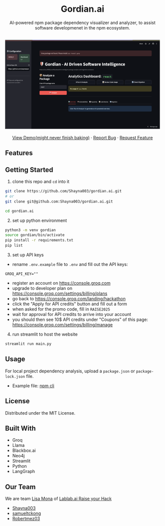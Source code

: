 <div align="center">
    <h1>Gordian.ai</h1>
    <p>AI-powered npm package dependency visualizer and analyzer, to assist software developmenet in the npm ecosystem.</p>
    <br />
    <img src="https://github.com/Shayna003/gordian.ai/blob/main/demo.png">
    <br />
    <br />
    <a href="https://gordian.streamlit.app">View Demo(might never finish baking)</a>
    &middot;
    <a href="https://github.com/shayna003/gordian.ai/issues/new?labels=bug">Report Bug</a>
    &middot;
    <a href="https://github.com/shayna003/gordian.ai/issues/new?labels=enhancement">Request Feature</a>
</div>

## Features

## Getting Started
1. clone this repo and `cd` into it
```sh
git clone https://github.com/Shayna003/gordian.ai.git
# or
git clone git@github.com:Shayna003/gordian.ai.git
```
```sh
cd gordian.ai
```
2. set up python environment
```sh
python3 -m venv gordian
source gordian/bin/activate
pip install -r requirements.txt
pip list
```
3. set up API keys
- rename `.env.example` file to `.env` and fill out the API keys:
```
GROQ_API_KEY=""
```
- register an account on https://console.groq.com
- upgrade to developer plan on https://console.groq.com/settings/billing/plans
- go back to https://console.groq.com/landing/hackathon 
- click the "Apply for API credits" button and fill out a form
- when asked for the promo code, fill in `RAISE2025`
- wait for approval for API credits to arrive into your account
- you should then see 10$ API credits under "Coupons" of this page: https://console.groq.com/settings/billing/manage

4. run streamlit to host the website
```sh
streamlit run main.py
```

## Usage
For local project dependency analysis, upload a `package.json` or `package-lock.json` file. 
- Example file: [npm cli](https://github.com/npm/cli/blob/latest/package.json)

## License
Distributed under the MIT License.

## Built With
- Groq
- Llama
- Blackbox.ai
- Neo4j
- Streamlit
- Python
- LangGraph

## Our Team
We are team [Lisa Mona](https://lablab.ai/event/raise-your-hack/lisa-mona-blackboxai-track) of [Lablab.ai Raise your Hack](https://lablab.ai/event/raise-your-hack)
- [Shayna003](https://github.com/shayna003)
- [samueltckong](https://github.com/samueltckong)
- [Robertmez03](https://github.com/Robertmez03)
